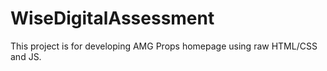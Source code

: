 # WiseDigitalAssessment
This project is for developing AMG Props homepage using raw HTML/CSS and JS.
